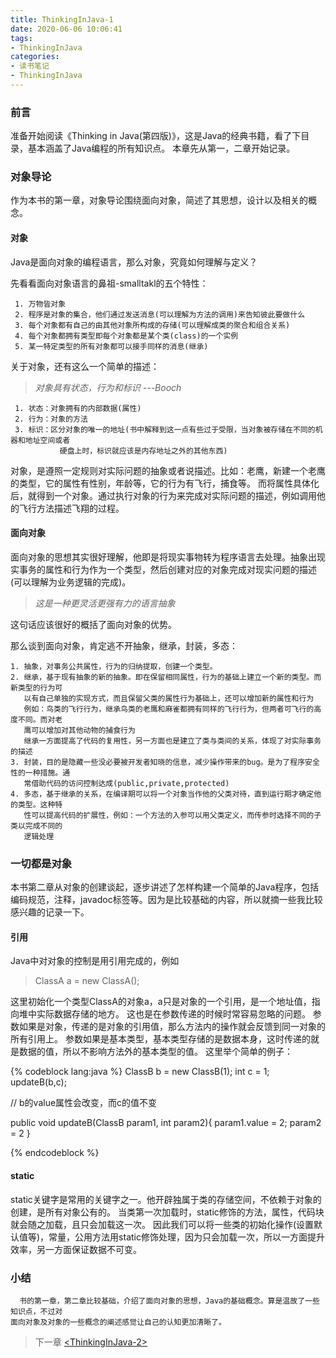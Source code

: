 ```yaml
---
title: ThinkingInJava-1
date: 2020-06-06 10:06:41
tags:
- ThinkingInJava
categories:
- 读书笔记
- ThinkingInJava
---
```


### 前言

  准备开始阅读《Thinking in Java(第四版)》，这是Java的经典书籍，看了下目录，基本涵盖了Java编程的所有知识点。
  本章先从第一，二章开始记录。
<!-- more -->

### 对象导论
  
  作为本书的第一章，对象导论围绕面向对象，简述了其思想，设计以及相关的概念。

#### 对象

  Java是面向对象的编程语言，那么对象，究竟如何理解与定义？

  先看看面向对象语言的鼻祖-smalltakl的五个特性：

     1. 万物皆对象
     2. 程序是对象的集合，他们通过发送消息(可以理解为方法的调用)来告知彼此要做什么
     3. 每个对象都有自己的由其他对象所构成的存储(可以理解成类的聚合和组合关系)
     4. 每个对象都拥有类型即每个对象都是某个类(class)的一个实例
     5. 某一特定类型的所有对象都可以接手同样的消息(继承)

  关于对象，还有这么一个简单的描述：

>  *对象具有状态，行为和标识   ---Booch*

     1. 状态：对象拥有的内部数据(属性)
     2. 行为：对象的方法
     3. 标识：区分对象的唯一的地址(书中解释到这一点有些过于受限，当对象被存储在不同的机器和地址空间或者
     	       硬盘上时，标识就应该是内存地址之外的其他东西)

  对象，是遵照一定规则对实际问题的抽象或者说描述。比如：老鹰，新建一个老鹰的类型，它的属性有性别，年龄等，它的行为有飞行，捕食等。
  而将属性具体化后，就得到一个对象。通过执行对象的行为来完成对实际问题的描述，例如调用他的飞行方法描述飞翔的过程。

#### 面向对象

  面向对象的思想其实很好理解，他即是将现实事物转为程序语言去处理。抽象出现实事务的属性和行为作为一个类型，然后创建对应的对象完成对现实问题的描述(可以理解为业务逻辑的完成)。

>  *这是一种更灵活更强有力的语言抽象*
  
  这句话应该很好的概括了面向对象的优势。

  那么谈到面向对象，肯定逃不开抽象，继承，封装，多态：

    1. 抽象，对事务公共属性，行为的归纳提取，创建一个类型。
    2. 继承，基于现有抽象的新的抽象。即在保留相同属性，行为的基础上建立一个新的类型。而新类型的行为可
       以有自己单独的实现方式，而且保留父类的属性行为基础上，还可以增加新的属性和行为
       例如：鸟类的飞行行为，继承鸟类的老鹰和麻雀都拥有同样的飞行行为，但两者可飞行的高度不同。而对老
       鹰可以增加对其他动物的捕食行为
       继承一方面提高了代码的复用性，另一方面也是建立了类与类间的关系，体现了对实际事务的描述
    3. 封装，目的是隐藏一些没必要被开发者知晓的信息，减少操作带来的bug。是为了程序安全性的一种措施。通
       常借助代码的访问控制达成(public,private,protected)
    4. 多态，基于继承的关系，在编译期可以将一个对象当作他的父类对待，直到运行期才确定他的类型。这种特
       性可以提高代码的扩展性，例如：一个方法的入参可以用父类定义，而传参时选择不同的子类以完成不同的
       逻辑处理

### 一切都是对象

  本书第二章从对象的创建谈起，逐步讲述了怎样构建一个简单的Java程序，包括编码规范，注释，javadoc标签等。因为是比较基础的内容，所以就摘一些我比较感兴趣的记录一下。

#### 引用
  
  Java中对对象的控制是用引用完成的，例如

> ClassA a = new ClassA();

  这里初始化一个类型ClassA的对象a，a只是对象的一个引用，是一个地址值，指向堆中实际数据存储的地方。
  这也是在参数传递的时候时常容易忽略的问题。
  参数如果是对象，传递的是对象的引用值，那么方法内的操作就会反馈到同一对象的所有引用上。
  参数如果是基本类型，基本类型存储的是数据本身，这时传递的就是数据的值，所以不影响方法外的基本类型的值。
  这里举个简单的例子：

{% codeblock lang:java %}
  ClassB b = new ClassB(1);
  int c = 1;
  updateB(b,c);
  
  // b的value属性会改变，而c的值不变

  public void updateB(ClassB param1, int param2){
    param1.value = 2;
    param2 = 2
  }

{% endcodeblock %}

#### static
  
  static关键字是常用的关键字之一。他开辟独属于类的存储空间，不依赖于对象的创建，是所有对象公有的。
  当类第一次加载时，static修饰的方法，属性，代码块就会随之加载，且只会加载这一次。
  因此我们可以将一些类的初始化操作(设置默认值等)，常量，公用方法用static修饰处理，因为只会加载一次，所以一方面提升效率，另一方面保证数据不可变。
  

### 小结
  
      书的第一章，第二章比较基础，介绍了面向对象的思想，Java的基础概念。算是温故了一些知识点，不过对
    面向对象及对象的一些概念的阐述感觉让自己的认知更加清晰了。

> 下一章 [\<ThinkingInJava-2>](https://rel-fly.com/2020/06/07/ThinkingInJava2/)












